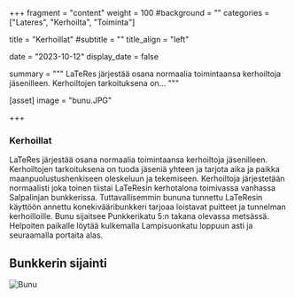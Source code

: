 +++
fragment = "content"
weight = 100
#background = ""
categories = ["Lateres", "Kerhoilta", "Toiminta"]

title = "Kerhoillat"
#subtitle = ""
title_align = "left"

date = "2023-10-12"
display_date = false

summary = """
LaTeRes järjestää osana normaalia toimintaansa kerhoiltoja jäsenilleen. Kerhoiltojen tarkoituksena on...
"""

[asset]
image = "bunu.JPG"

+++

### Kerhoillat

LaTeRes järjestää osana normaalia toimintaansa kerhoiltoja jäsenilleen. Kerhoiltojen tarkoituksena on tuoda jäseniä yhteen ja tarjota aika ja paikka maanpuolustushenkiseen oleskeluun ja tekemiseen. Kerhoiltoja järjestetään normaalisti joka toinen tiistai LaTeResin kerhotalona toimivassa vanhassa Salpalinjan bunkkerissa. Tuttavallisemmin bununa tunnettu LaTeResin käyttöön annettu konekivääribunkkeri tarjoaa loistavat puitteet ja tunnelman kerhoilloille. Bunu sijaitsee Punkkerikatu 5:n takana olevassa metsässä. Helpoiten paikalle löytää kulkemalla Lampisuonkatu loppuun asti ja seuraamalla portaita alas.

## Bunkkerin sijainti

![Bunu](/images/bununSijainti.jpg)